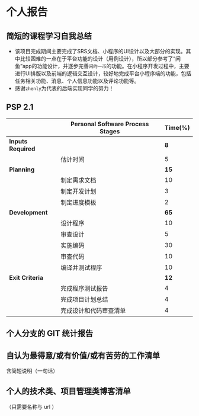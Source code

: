 # 个人报告

## 简短的课程学习自我总结

- 该项目完成期间主要完成了SRS文档、小程序的UI设计以及大部分的实现。其中比较困难的一点在于平台功能的设计（用例设计），所以部分参考了“闲鱼”app的功能设计，并逐步完善`闲的一币`的功能。在小程序开发过程中，主要进行UI排版以及前端的逻辑交互设计，较好地完成平台小程序端的功能，包括任务相关功能、消息、个人信息功能以及评论功能等。
- 感谢`zhenly`为代表的后端实现同学的努力！

## PSP 2.1

|                     | Personal Software Process Stages | Time(%) |
| ------------------- | -------------------------------- | ---- |
| **Inputs Required** |                                  | **8** |
|                     | 估计时间                        | 5 |
| **Planning**        |                                  | **15** |
|                     | 制定需求文档 | 10 |
| | 制定开发计划 | 3 |
| | 制定进度模板 | 2 |
|**Development**         |                  | **65** |
|                     | 设计程序 | 10 |
| | 审查设计 | 5 |
| | 实施编码 | 30 |
| | 审查代码 | 10 |
| | 编译并测试程序 | 10 |
|        **Exit Criteria**                |              | **12** |
|                     | 完成程序测试报告 | 4 |
| | 完成项目计划总结 | 4 |
| | 完成设计和代码审查清单 | 4      |

## 个人分支的 GIT 统计报告



## 自认为最得意/或有价值/或有苦劳的工作清单

含简短说明（一句话）

## 个人的技术类、项目管理类博客清单

（只需要名称与 url ）
